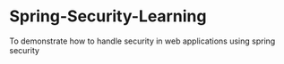 # Spring-Security-Learning
To demonstrate how to handle security in web applications using spring security
